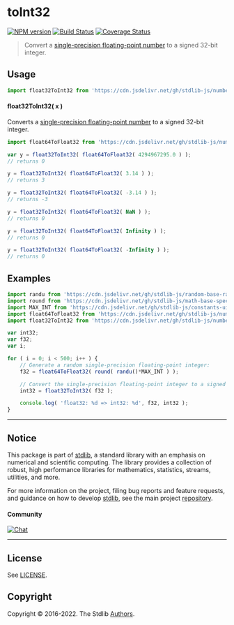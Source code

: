 <!--

@license Apache-2.0

Copyright (c) 2018 The Stdlib Authors.

Licensed under the Apache License, Version 2.0 (the "License");
you may not use this file except in compliance with the License.
You may obtain a copy of the License at

   http://www.apache.org/licenses/LICENSE-2.0

Unless required by applicable law or agreed to in writing, software
distributed under the License is distributed on an "AS IS" BASIS,
WITHOUT WARRANTIES OR CONDITIONS OF ANY KIND, either express or implied.
See the License for the specific language governing permissions and
limitations under the License.

-->

# toInt32

[![NPM version][npm-image]][npm-url] [![Build Status][test-image]][test-url] [![Coverage Status][coverage-image]][coverage-url] <!-- [![dependencies][dependencies-image]][dependencies-url] -->

> Convert a [single-precision floating-point number][ieee754] to a signed 32-bit integer.



<section class="usage">

## Usage

```javascript
import float32ToInt32 from 'https://cdn.jsdelivr.net/gh/stdlib-js/number-float32-base-to-int32@deno/mod.js';
```

#### float32ToInt32( x )

Converts a [single-precision floating-point number][ieee754] to a signed 32-bit integer.

```javascript
import float64ToFloat32 from 'https://cdn.jsdelivr.net/gh/stdlib-js/number-float64-base-to-float32@deno/mod.js';

var y = float32ToInt32( float64ToFloat32( 4294967295.0 ) );
// returns 0

y = float32ToInt32( float64ToFloat32( 3.14 ) );
// returns 3

y = float32ToInt32( float64ToFloat32( -3.14 ) );
// returns -3

y = float32ToInt32( float64ToFloat32( NaN ) );
// returns 0

y = float32ToInt32( float64ToFloat32( Infinity ) );
// returns 0

y = float32ToInt32( float64ToFloat32( -Infinity ) );
// returns 0
```

</section>

<!-- /.usage -->

<section class="examples">

## Examples

<!-- eslint no-undef: "error" -->

```javascript
import randu from 'https://cdn.jsdelivr.net/gh/stdlib-js/random-base-randu@deno/mod.js';
import round from 'https://cdn.jsdelivr.net/gh/stdlib-js/math-base-special-round@deno/mod.js';
import MAX_INT from 'https://cdn.jsdelivr.net/gh/stdlib-js/constants-uint32-max@deno/mod.js';
import float64ToFloat32 from 'https://cdn.jsdelivr.net/gh/stdlib-js/number-float64-base-to-float32@deno/mod.js';
import float32ToInt32 from 'https://cdn.jsdelivr.net/gh/stdlib-js/number-float32-base-to-int32@deno/mod.js';

var int32;
var f32;
var i;

for ( i = 0; i < 500; i++ ) {
    // Generate a random single-precision floating-point integer:
    f32 = float64ToFloat32( round( randu()*MAX_INT ) );

    // Convert the single-precision floating-point integer to a signed integer:
    int32 = float32ToInt32( f32 );

    console.log( 'float32: %d => int32: %d', f32, int32 );
}
```

</section>

<!-- /.examples -->

<!-- Section for related `stdlib` packages. Do not manually edit this section, as it is automatically populated. -->

<section class="related">

</section>

<!-- /.related -->

<!-- Section for all links. Make sure to keep an empty line after the `section` element and another before the `/section` close. -->


<section class="main-repo" >

* * *

## Notice

This package is part of [stdlib][stdlib], a standard library with an emphasis on numerical and scientific computing. The library provides a collection of robust, high performance libraries for mathematics, statistics, streams, utilities, and more.

For more information on the project, filing bug reports and feature requests, and guidance on how to develop [stdlib][stdlib], see the main project [repository][stdlib].

#### Community

[![Chat][chat-image]][chat-url]

---

## License

See [LICENSE][stdlib-license].


## Copyright

Copyright &copy; 2016-2022. The Stdlib [Authors][stdlib-authors].

</section>

<!-- /.stdlib -->

<!-- Section for all links. Make sure to keep an empty line after the `section` element and another before the `/section` close. -->

<section class="links">

[npm-image]: http://img.shields.io/npm/v/@stdlib/number-float32-base-to-int32.svg
[npm-url]: https://npmjs.org/package/@stdlib/number-float32-base-to-int32

[test-image]: https://github.com/stdlib-js/number-float32-base-to-int32/actions/workflows/test.yml/badge.svg?branch=main
[test-url]: https://github.com/stdlib-js/number-float32-base-to-int32/actions/workflows/test.yml?query=branch:main

[coverage-image]: https://img.shields.io/codecov/c/github/stdlib-js/number-float32-base-to-int32/main.svg
[coverage-url]: https://codecov.io/github/stdlib-js/number-float32-base-to-int32?branch=main

<!--

[dependencies-image]: https://img.shields.io/david/stdlib-js/number-float32-base-to-int32.svg
[dependencies-url]: https://david-dm.org/stdlib-js/number-float32-base-to-int32/main

-->

[chat-image]: https://img.shields.io/gitter/room/stdlib-js/stdlib.svg
[chat-url]: https://gitter.im/stdlib-js/stdlib/

[stdlib]: https://github.com/stdlib-js/stdlib

[stdlib-authors]: https://github.com/stdlib-js/stdlib/graphs/contributors

[umd]: https://github.com/umdjs/umd
[es-module]: https://developer.mozilla.org/en-US/docs/Web/JavaScript/Guide/Modules

[deno-url]: https://github.com/stdlib-js/number-float32-base-to-int32/tree/deno
[umd-url]: https://github.com/stdlib-js/number-float32-base-to-int32/tree/umd
[esm-url]: https://github.com/stdlib-js/number-float32-base-to-int32/tree/esm

[stdlib-license]: https://raw.githubusercontent.com/stdlib-js/number-float32-base-to-int32/main/LICENSE

[ieee754]: https://en.wikipedia.org/wiki/IEEE_754-1985

</section>

<!-- /.links -->
